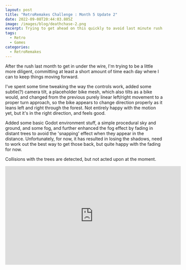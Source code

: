 ```yaml
---
layout: post
title: "RetroRemakes Challenge : Month 5 Update 2"
date: 2022-09-08T20:44:03.805Z
image: /images/blog/deathchase-2.png
excerpt: Trying to get ahead on this quickly to avoid last minute rush like last month.
tags:
  - Retro
  - Games
categories:
  - RetroRemakes
---
```

A﻿fter the rush last month to get in under the wire, I'm trying to be a little more diligent, committing at least a short amount of time each day where I can to keep things moving forward.

I﻿'ve spent some time tweaking the way the controls work, added some subtle(?) camera tilt, a placeholder bike mesh, which also tilts as a bike would, and changed from the previous purely linear left/right movement to a proper turn approach, so the bike appears to change direction properly as it leans left and right through the forest. Not entirely happy with the motion yet, but it's in the right direction, and feels good.

A﻿dded some basic Godot environment stuff, a simple procedural sky and ground, and some fog, and further enhanced the fog effect by fading in distant trees to avoid the 'snapping' effect when they appear in the distance. Unfortunately, for now, it has resulted in losing the shadows, need to work out the best way to get those back, but quite happy with the fading for now.

C﻿ollisions with the trees are detected, but not acted upon at the moment.


<iframe width="560" height="315" src="https://www.youtube.com/embed/6dRH3yNeVT4" title="YouTube video player" frameborder="0" allow="accelerometer; autoplay; clipboard-write; encrypted-media; gyroscope; picture-in-picture" allowfullscreen></iframe>

